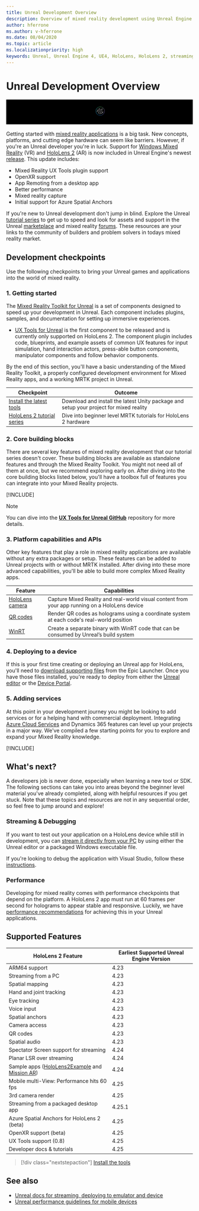 ```yaml
---
title: Unreal Development Overview
description: Overview of mixed reality development using Unreal Engine 4
author: hferrone
ms.author: v-hferrone
ms.date: 08/04/2020
ms.topic: article
ms.localizationpriority: high
keywords: Unreal, Unreal Engine 4, UE4, HoloLens, HoloLens 2, streaming, remoting, mixed reality, development, getting started, features, new project, emulator, documentation, guides, features, holograms, game development
---
```

# Unreal Development Overview

![Unreal banner logo](../images/unreal_logo_banner.png)

Getting started with <a href="https://docs.microsoft.com/windows/mixed-reality" target="_blank" title="Mixed Reality Docs"> mixed reality applications</a> is a big task. New concepts, platforms, and cutting edge hardware can seem like barriers. However, if you're an Unreal developer you're in luck. Support for <a href="https://www.microsoft.com/windows/windows-mixed-reality" target="_blank" title="Windows Mixed Reality Docs">Windows Mixed Reality</a> (VR) and <a href="https://www.microsoft.com/hololens/hardware" target="_blank" title="HoloLens 2 Docs">HoloLens 2</a> (AR) is now included in Unreal Engine's newest <a href="https://docs.unrealengine.com/Support/Builds/ReleaseNotes/4_25/index.html" target="_blank" title="Unreal Engine 4.25 release notes">release</a>. This update includes:
* Mixed Reality UX Tools plugin support
* OpenXR support
* App Remoting from a desktop app
* Better performance
* Mixed reality capture
* Initial support for Azure Spatial Anchors

If you're new to Unreal development don't jump in blind. Explore the Unreal <a href="https://docs.unrealengine.com/GettingStarted/index.html" target="_blank">tutorial series</a> to get up to speed and look for assets and support in the Unreal <a href="https://www.unrealengine.com/marketplace/store" target="_blank">marketplace</a> and mixed reality <a href="https://forums.unrealengine.com/development-discussion/vr-ar-development" target="_blank">forums</a>. These resources are your links to the community of builders and problem solvers in todays mixed reality market.

## Development checkpoints

Use the following checkpoints to bring your Unreal games and applications into the world of mixed reality.

### 1. Getting started

The [Mixed Reality Toolkit for Unreal](https://github.com/microsoft/MixedRealityToolkit-Unreal) is a set of components designed to speed up your development in Unreal. Each component includes plugins, samples, and documentation for setting up immersive experiences.

* [UX Tools for Unreal](https://github.com/microsoft/MixedReality-UXTools-Unreal) is the first component to be released and is currently only supported on HoloLens 2. The component plugin includes code, blueprints, and example assets of common UX features for input simulation, hand interaction actors, press-able button components, manipulator components and follow behavior components.

By the end of this section, you'll have a basic understanding of the Mixed Reality Toolkit, a properly configured development environment for Mixed Reality apps, and a working MRTK project in Unreal.

|  Checkpoint  |  Outcome  |
| --- | --- |
| [Install the latest tools](../install-the-tools.md) | Download and install the latest Unity package and setup your project for mixed reality |
| [HoloLens 2 tutorial series](tutorials/unreal-uxt-ch1.md) | Dive into beginner level MRTK tutorials for HoloLens 2 hardware |

### 2. Core building blocks

There are several key features of mixed reality development that our tutorial series doesn't cover. These building blocks are available as standalone features and through the Mixed Reality Toolkit. You might not need all of them at once, but we recommend exploring early on. After diving into the core building blocks listed below, you'll have a toolbox full of features you can integrate into your Mixed Reality projects.

[!INCLUDE[](../includes/unreal-building-blocks.md)]

> [!NOTE]
> You can dive into the **[UX Tools for Unreal GitHub](https://github.com/microsoft/MixedReality-UXTools-Unreal)** repository for more details.

### 3. Platform capabilities and APIs

Other key features that play a role in mixed reality applications are available without any extra packages or setup. These features can be added to Unreal projects with or without MRTK installed. After diving into these more advanced capabilities, you'll be able to build more complex Mixed Reality apps.

|  Feature  |  Capabilities  |
| --- | --- |
| [HoloLens camera](unreal-hololens-camera.md) | Capture Mixed Reality and real-world visual content from your app running on a HoloLens device |
| [QR codes](unreal-qr-codes.md) | Render QR codes as holograms using a coordinate system at each code's real-world position |
| [WinRT](unreal-winrt.md) | Create a separate binary with WinRT code that can be consumed by Unreal’s build system |

### 4. Deploying to a device

If this is your first time creating or deploying an Unreal app for HoloLens, you'll need to [download supporting files](tutorials/unreal-uxt-ch6.md#packaging-and-deploying-the-app-via-device-portal) from the Epic Launcher. Once you have those files installed, you're ready to deploy from either the [Unreal editor](unreal-deploying.md) or the [Device Portal](tutorials/unreal-uxt-ch6.md#packaging-and-deploying-the-app-via-device-portal).

### 5. Adding services

At this point in your development journey you might be looking to add services or for a helping hand with commercial deployment. Integrating [Azure Cloud Services](../mixed-reality-cloud-services.md) and Dynamics 365 features can level up your projects in a major way. We've compiled a few starting points for you to explore and expand your Mixed Reality knowledge.

[!INCLUDE[](../includes/unreal-cloud-services-d365.md)]

## What's next?

A developers job is never done, especially when learning a new tool or SDK. The following sections can take you into areas beyond the beginner level material you've already completed, along with helpful resources if you get stuck. Note that these topics and resources are not in any sequential order, so feel free to jump around and explore!

### Streaming & Debugging

If you want to test out your application on a HoloLens device while still in development, you can [stream it directly from your PC](unreal-streaming.md) by using either the Unreal editor or a packaged Windows executable file.

If you're looking to debug the application with Visual Studio, follow these [instructions](https://docs.microsoft.com/visualstudio/debugger/debug-installed-app-package#remote).

### Performance

Developing for mixed reality comes with performance checkpoints that depend on the platform. A HoloLens 2 app must run at 60 frames per second for holograms to appear stable and responsive. Luckily, we have [performance recommendations](performance-recommendations-for-unreal.md) for achieving this in your Unreal applications.

## Supported Features

| HoloLens 2 Feature | Earliest Supported Unreal Engine Version |
| ----------- | ----------- |
| ARM64 support | 4.23 |
| Streaming from a PC | 4.23 |
| Spatial mapping | 4.23 |
| Hand and joint tracking | 4.23 |
| Eye tracking | 4.23 |
| Voice input | 4.23 |
| Spatial anchors | 4.23 |
| Camera access | 4.23 |
| QR codes | 4.23 |
| Spatial audio | 4.23 |
| Spectator Screen support for streaming | 4.24 |
| Planar LSR over streaming | 4.24 |
| Sample apps ([HoloLens2Example](https://github.com/microsoft/MixedReality-Unreal-Samples) and [Mission AR](https://docs.unrealengine.com/Resources/Showcases/MissionAR/index.html)) | 4.24 |
| Mobile multi-View: Performance hits 60 fps | 4.25 |
| 3rd camera render | 4.25 |
| Streaming from a packaged desktop app | 4.25.1 |
| Azure Spatial Anchors for HoloLens 2 (beta) | 4.25 |
| OpenXR support (beta) | 4.25 |
| UX Tools support (0.8) | 4.25 |
| Developer docs & tutorials | 4.25 |

> [!div class="nextstepaction"]
> [Install the tools](../install-the-tools.md)

## See also
* <a href="https://docs.unrealengine.com/Platforms/AR/HoloLens2/index.html" target="_blank">Unreal docs for streaming, deploying to emulator and device</a>
* <a href="https://docs.unrealengine.com/Platforms/Mobile/Performance/index.html" target="_blank">Unreal performance guidelines for mobile devices</a>
